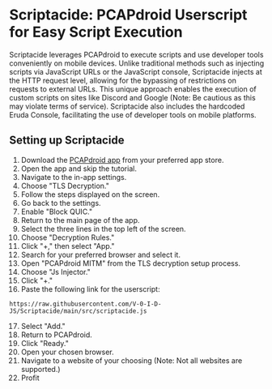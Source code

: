 # Scriptacide: PCAPdroid Userscript for Easy Script Execution

Scriptacide leverages PCAPdroid to execute scripts and use developer tools conveniently on mobile devices. Unlike traditional methods such as injecting scripts via JavaScript URLs or the JavaScript console, Scriptacide injects at the HTTP request level, allowing for the bypassing of restrictions on requests to external URLs. This unique approach enables the execution of custom scripts on sites like Discord and Google (Note: Be cautious as this may violate terms of service). Scriptacide also includes the hardcoded Eruda Console, facilitating the use of developer tools on mobile platforms.

## Setting up Scriptacide

1. Download the [PCAPdroid app](https://play.google.com/store/apps/details?id=com.emanuelef.remote_capture) from your preferred app store.
2. Open the app and skip the tutorial.
3. Navigate to the in-app settings.
4. Choose "TLS Decryption."
5. Follow the steps displayed on the screen.
6. Go back to the settings.
7. Enable "Block QUIC."
8. Return to the main page of the app.
9. Select the three lines in the top left of the screen.
10. Choose "Decryption Rules."
11. Click "+," then select "App."
12. Search for your preferred browser and select it.
13. Open "PCAPdroid MITM" from the TLS decryption setup process.
14. Choose "Js Injector."
15. Click "+."
16. Paste the following link for the userscript:
   ```
   https://raw.githubusercontent.com/V-0-I-D-JS/Scriptacide/main/src/scriptacide.js
   ```
17. Select "Add."
18. Return to PCAPdroid.
19. Click "Ready."
20. Open your chosen browser.
21. Navigate to a website of your choosing (Note: Not all websites are supported.)
22. Profit
